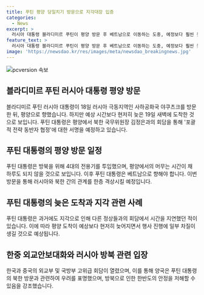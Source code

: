 ```yaml
---
title: 푸틴 평양 당일치기 방문으로 지각대장 입증
categories:
  - News
excerpt: >
  러시아 대통령 블라디미르 푸틴이 평양 방문 후 베트남으로 이동하는 도중, 예정보다 훨씬 늦게 평양에 도착한 것으로 보인다. 푸틴 대통령과 김정은 북한 국무위원장은 포괄적 전략 동반자 협정에 서명할 예정이며, 푸틴 대통령의 지각대장 이미지와 방북의 안보적 영향이 우려되는 가운데, 한중 외교안보대화가 열렸다. 다만, 한국 외교부는 이번 방북에 대한 우려를 표명하고 북러간 불법적 군사협력을 우려하고 있다.
feature_text: >
  러시아 대통령 블라디미르 푸틴이 평양 방문 후 베트남으로 이동하는 도중, 예정보다 훨씬 늦게 평양에 도착한 것으로 보인다. 푸틴 대통령과 김정은 북한 국무위원장은 포괄적 전략 동반자 협정에 서명할 예정이며, 푸틴 대통령의 지각대장 이미지와 방북의 안보적 영향이 우려되는 가운데, 한중 외교안보대화가 열렸다. 다만, 한국 외교부는 이번 방북에 대한 우려를 표명하고 북러간 불법적 군사협력을 우려하고 있다.
image: 'https://newsdao.kr/res/images/meta/newsdao_breakingnews.jpg'
---
```


<p><img src="https://newsdao.kr/res/images/meta/newsdao_breakingnews.jpg" alt="pcversion 속보" /></p>

<h2 data-ke-size="size26">블라디미르 푸틴 러시아 대통령 평양 방문</h2>

<p data-ke-size="size16">블라디미르 푸틴 러시아 대통령이 18일 러시아 극동지역인 사하공화국 야쿠츠크를 방문한 뒤, 평양으로 향했습니다. 하지만 예상 시간보다 현저히 늦은 19일 새벽에 도착한 것으로 보입니다. 푸틴 대통령은 평양에서 북한 국무위원장 김정은과의 회담을 통해 '포괄적 전략 동반자 협정'에 대한 서명을 예정하고 있습니다.</p>

<h2 data-ke-size="size26">푸틴 대통령의 평양 방문 일정</h2>

<p data-ke-size="size16">푸틴 대통령은 방북을 위해 4대의 전용기를 투입했으며, 평양에서의 머무는 시간이 채 하루도 되지 않을 것으로 보입니다. 이후 푸틴 대통령은 베트남으로 향해야 합니다. 이번 방문을 통해 러시아와 북한 간의 관계를 한층 격상시킬 예정입니다.</p>

<h2 data-ke-size="size26">푸틴 대통령의 늦은 도착과 지각 관련 사례</h2>

<p data-ke-size="size16">푸틴 대통령은 과거에도 지각으로 인해 다른 정상들과의 회담에서 시간을 지연했던 적이 있습니다. 이에 따라 평양 도착이 예상보다 현저히 늦어지면서 행사 진행에 일부 차질이 생길 것으로 예상됩니다.</p>

<h2 data-ke-size="size26">한중 외교안보대화와 러시아 방북 관련 입장</h2>

<p data-ke-size="size16">한국과 중국의 외교부 및 국방부 고위급 회담이 열렸으며, 이를 통해 양국은 푸틴 대통령의 북한 방문과 관련하여 우려를 표명했으며, 방북으로 인한 한반도의 안정을 저해할 수 있음을 강조했습니다.</p>

